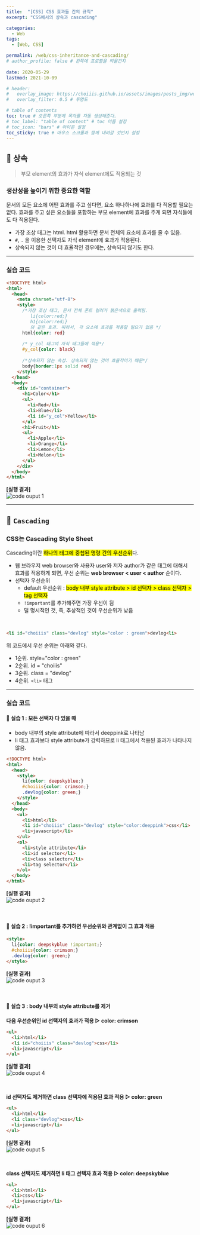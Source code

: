 ```yaml
---
title:  "[CSS] CSS 효과들 간의 규칙"
excerpt: "CSS에서의 상속과 cascading"

categories:
  - Web
tags:
  - [Web, CSS]

permalink: /web/css-inheritance-and-cascading/
# author_profile: false # 왼쪽에 프로필을 띄울건지
 
date: 2020-05-29
lastmod: 2021-10-09

# header:
#   overlay_image: https://choiiis.github.io/assets/images/posts_img/web-5/web-5-2.png
#   overlay_filter: 0.5 # 투명도

# table of contents
toc: true # 오른쪽 부분에 목차를 자동 생성해준다.
# toc_label: "table of content" # toc 이름 설정
# toc_icon: "bars" # 아이콘 설정
toc_sticky: true # 마우스 스크롤과 함께 내려갈 것인지 설정
---
```


## 🦥 상속

> 부모 element의 효과가 자식 element에도 적용되는 것

### 생산성을 높이기 위한 중요한 역할

문서의 모든 요소에 어떤 효과를 주고 싶다면, 요소 하나하나에 효과를 다 적용할 필요는 없다. 효과를 주고 싶은 요소들을 포함하는 부모 element에 효과를 주게 되면 자식들에도 다 적용된다.

- 가장 조상 태그는 html. html 활용하면 문서 전체의 요소에 효과를 줄 수 있음.
- `#`, `.` 을 이용한 선택자도 자식 element에 효과가 적용된다.
- 상속되지 않는 것이 더 효율적인 경우에는, 상속되지 않기도 한다.

---

### 실습 코드

```html
<!DOCTYPE html>
<html>
  <head>
    <meta charset="utf-8">
    <style>    
      /*가장 조상 태그, 문서 전체 폰트 컬러가 붉은색으로 출력됨.
         li{color:red;}
         h1{color:red;} 
         와 같은 효과. 따라서, 각 요소에 효과를 적용할 필요가 없음 */
      html{color: red}
      
      /* y_col 태그의 자식 태그들에 적용*/
      #y_col{color: black}
      
      /*상속되지 않는 속성. 상속되지 않는 것이 효율적이기 때문*/
      body{border:1px solid red}
    </style>
  </head>
  <body>
    <div id="container">
      <h1>Color</h1>
      <ul>
        <li>Red</li>
        <li>Blue</li>
        <li id="y_col">Yellow</li>
      </ul>
      <h1>Fruit</h1>
      <ul>
        <li>Apple</li>
        <li>Orange</li>
        <li>Lemon</li>
        <li>Melon</li>
      </ul>
    </div>
  </body>
</html>
```

**[실행 결과]**<br>
![code ouput 1](/assets/images/posts_img/web-5/web-5-1.png)

---

## 🦥 `Cascading`

### CSS는 Cascading Style Sheet

Cascading이란 <mark>하나의 태그에 중첩된 명령 간의 우선순위</mark>다.

- 웹 브라우저 web browser와 사용자 user와 저자 author가 같은 태그에 대해서 효과를 적용하게 되면, 우선 순위는 **web browser < user < author** 순이다.
- 선택자 우선순위
  - default 우선순위 : <mark>body 내부 style attribute > id 선택자 > class 선택자 > tag 선택자</mark>
  - `!important`를 추가해주면 가장 우선이 됨
  - 덜 명시적인 것, 즉, 추상적인 것이 우선순위가 낮음

<br>

```html
<li id="choiiis" class="devlog" style="color : green">devlog<li>
```

위 코드에서 우선 순위는 아래와 같다.

- 1순위. style="color : green"
- 2순위. id = "choiiis"
- 3순위. class = "devlog"
- 4순위. `<li>` 태그


---

### 실습 코드

#### 🌴 실습 1 : 모든 선택자 다 있을 때

- body 내부의 style attribute에 따라서 deeppink로 나타남
- li 태그 효과보다 style attribute가 강력하므로 li 태그에서 적용된 효과가 나타나지 않음.

```html
<!DOCTYPE html>
<html>
  <head>
    <style>			
      li{color: deepskyblue;}	
      #choiiis{color: crimson;}
      .devlog{color: green;}
	</style>
  </head>
  <body>
    <ul>
      <li>html</li>
      <li id="choiiis" class="devlog" style="color:deeppink">css</li>
      <li>javascript</li>
    </ul>
    <ol>
      <li>style attribute</li>
      <li>id selector</li>
      <li>class selector</li>
      <li>tag selector</li>
    </ol>
  </body>
</html>
```

**[실행 결과]**<br>
![code ouput 2](/assets/images/posts_img/web-5/web-5-2.png)

<br>

#### 🌴 실습 2 : !important를 추가하면 우선순위와 관계없이 그 효과 적용

```html
<style>			
  li{color: deepskyblue !important;}	   
  #choiiis{color: crimson;} 
  .devlog{color: green;}
</style>
```

**[실행 결과]**<br>
![code ouput 3](/assets/images/posts_img/web-5/web-5-3.png)

<br>

#### 🌴 실습 3 : body 내부의 style attribute를 제거

**다음 우선순위인 id 선택자의 효과가 적용 ▷ color: crimson**

```html
<ul>
  <li>html</li>
  <li id="choiiis" class="devlog">css</li>
  <li>javascript</li>
</ul>
```

**[실행 결과]**<br>
![code ouput 4](/assets/images/posts_img/web-5/web-5-4.png)

<br>

**id 선택자도 제거하면 class 선택자에 적용된 효과 적용 ▷ color: green**

```html
<ul>
  <li>html</li>
  <li class="devlog">css</li>
  <li>javascript</li>
</ul>
```

**[실행 결과]**<br>
![code ouput 5](/assets/images/posts_img/web-5/web-5-5.png)

<br>

**class 선택자도 제거하면 li 태그 선택자 효과 적용 ▷ color: deepskyblue**

```html
<ul>
  <li>html</li>
  <li>css</li>
  <li>javascript</li>
</ul>
```

**[실행 결과]**<br>
![code ouput 6](/assets/images/posts_img/web-5/web-5-6.png)
    